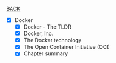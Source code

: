 [BACK](../README.md)
- [x] Docker
    - [x] Docker - The TLDR
    - [x] Docker, Inc.
    - [x] The Docker technology
    - [x] The Open Container Initiative (OCI)
    - [x] Chapter summary